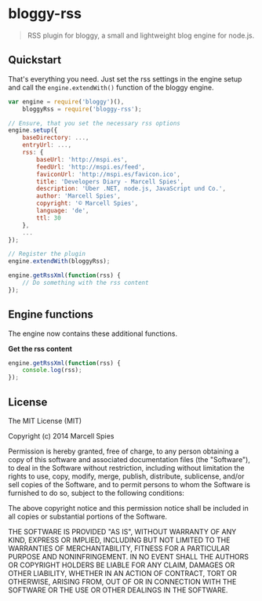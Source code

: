 # bloggy-rss

> RSS plugin for bloggy, a small and lightweight blog engine for node.js.

## Quickstart

That's everything you need. Just set the rss settings in the engine setup and call the `engine.extendWith()` function of the bloggy engine.

```Javascript
var engine = require('bloggy')(),
    bloggyRss = require('bloggy-rss');

// Ensure, that you set the necessary rss options
engine.setup({
    baseDirectory: ...,
    entryUrl: ...,
    rss: {
        baseUrl: 'http://mspi.es',
        feedUrl: 'http://mspi.es/feed',
        faviconUrl: 'http://mspi.es/favicon.ico',
        title: 'Developers Diary - Marcell Spies',
        description: 'Über .NET, node.js, JavaScript und Co.',
        author: 'Marcell Spies',
        copyright: '© Marcell Spies',
        language: 'de',
        ttl: 30
    },
    ...
});

// Register the plugin
engine.extendWith(bloggyRss);

engine.getRssXml(function(rss) {
    // Do something with the rss content
});

```

## Engine functions

The engine now contains these additional functions.

**Get the rss content**

```Javascript
engine.getRssXml(function(rss) {
    console.log(rss);
});
```

License
-------

The MIT License (MIT)

Copyright (c) 2014 Marcell Spies

Permission is hereby granted, free of charge, to any person obtaining a copy
of this software and associated documentation files (the "Software"), to deal
in the Software without restriction, including without limitation the rights
to use, copy, modify, merge, publish, distribute, sublicense, and/or sell
copies of the Software, and to permit persons to whom the Software is
furnished to do so, subject to the following conditions:

The above copyright notice and this permission notice shall be included in
all copies or substantial portions of the Software.

THE SOFTWARE IS PROVIDED "AS IS", WITHOUT WARRANTY OF ANY KIND, EXPRESS OR
IMPLIED, INCLUDING BUT NOT LIMITED TO THE WARRANTIES OF MERCHANTABILITY,
FITNESS FOR A PARTICULAR PURPOSE AND NONINFRINGEMENT. IN NO EVENT SHALL THE
AUTHORS OR COPYRIGHT HOLDERS BE LIABLE FOR ANY CLAIM, DAMAGES OR OTHER
LIABILITY, WHETHER IN AN ACTION OF CONTRACT, TORT OR OTHERWISE, ARISING FROM,
OUT OF OR IN CONNECTION WITH THE SOFTWARE OR THE USE OR OTHER DEALINGS IN
THE SOFTWARE.